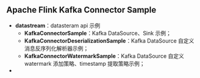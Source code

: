 ## Apache Flink Kafka Connector Sample

* **datastream**：datasteram api 示例
  * **KafkaConnectorSample**：Kafka DataSource、Sink 示例；
  * **KafkaConnectorDeserializationSample**：Kafka DataSource 自定义消息反序列化解析器示例；
  * **KafkaConnectorWatermarkSample**：Kafka DataSource 自定义 watermark 添加策略、timestamp 提取策略示例；
* 

